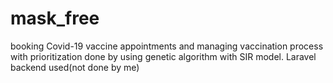 # mask_free

booking Covid-19 vaccine appointments and
managing vaccination process with prioritization done by using
genetic algorithm with SIR model. Laravel backend used(not done by
me)
